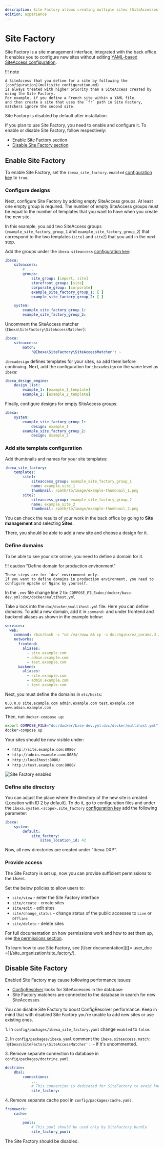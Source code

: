 ```yaml
---
description: Site Factory allows creating multiple sites (SiteAccesses) from the back office.
edition: experience
---
```


# Site Factory

Site Factory is a site management interface, integrated with the back office.
It enables you to configure new sites without editing [YAML-based SiteAccess configuration](multisite_configuration.md).

!!! note

    A SiteAccess that you define for a site by following the [configuration](multisite_configuration.md) 
    is always treated with higher priority than a SiteAccess created by using the Site Factory. 
    For example, if you define a French site within a YAML file,
    and then create a site that uses the `fr` path in Site Factory, matchers ignore the second site.

Site Factory is disabled by default after installation.

If you plan to use Site Factory, you need to enable and configure it.
To enable or disable Site Factory, follow respectively:

- [Enable Site Factory section](#enable-site-factory)
- [Disable Site Factory section](#disable-site-factory)

## Enable Site Factory

To enable Site Factory, set the `ibexa_site_factory.enabled` [configuration key](configuration.md#configuration-files) to `true`.

### Configure designs

Next, configure Site Factory by adding empty SiteAccess groups. At least one empty group is required.
The number of empty SiteAccess groups must be equal to the number of templates that you want to have when you create the new site.

In this example, you add two SiteAccess groups (`example_site_factory_group_1` and `example_site_factory_group_2`)
that correspond to the two templates (`site1` and `site2`) that you add in the next step.

Add the groups under the `ibexa.siteaccess` [configuration key](configuration.md#configuration-files):

``` yaml
ibexa:
    siteaccess:
        # ...
        groups:
            site_group: [import, site]
            storefront_group: [site]
            corporate_group: [corporate]
            example_site_factory_group_1: [ ]
            example_site_factory_group_2: [ ]

    system:
        example_site_factory_group_1:
        example_site_factory_group_2:
```

Uncomment the SiteAccess matcher (`Ibexa\SiteFactory\SiteAccessMatcher`):

``` yaml
ibexa:
    siteaccess:
        match:
            '@Ibexa\SiteFactory\SiteAccessMatcher': ~
```

`ibexadesign` defines templates for your sites, so add them before continuing.
Next, add the configuration for `ibexadesign` on the same level as `ibexa`:

``` yaml
ibexa_design_engine:
    design_list:
        example_1: [example_1_template]
        example_2: [example_2_template]
```

Finally, configure designs for empty SiteAccess groups:

``` yaml
ibexa:
    system:
        example_site_factory_group_1:
            design: example_1
        example_site_factory_group_2:
            design: example_2
```

### Add site template configuration

Add thumbnails and names for your site templates:

```yaml
ibexa_site_factory:
    templates:
        site1:
            siteaccess_group: example_site_factory_group_1
            name: example_site_1
            thumbnail: /path/to/image/example-thumbnail_1.png
        site2:
            siteaccess_group: example_site_factory_group_2
            name: example_site_2
            thumbnail: /path/to/image/example-thumbnail_2.png
```

You can check the results of your work in the back office by going to **Site management** and selecting **Sites**.

There, you should be able to add a new site and choose a design for it.

### Define domains

To be able to see your site online, you need to define a domain for it.

!!! caution "Define domain for production environment"

    These steps are for `dev` environment only.
    If you want to define domains in production environment, you need to configure Apache or Nginx by yourself.

In the `.env` file change line 2 to: `COMPOSE_FILE=doc/docker/base-dev.yml:doc/docker/multihost.yml`

Take a look into the `doc/docker/multihost.yml` file. Here you can define domains.
To add a new domain, add it in `command:` and under frontend and backend aliases as shown in the example below:

```yaml hl_lines="3 6 11"
services:
  web:
    command: /bin/bash -c "cd /var/www && cp -a doc/nginx/ez_params.d /etc/nginx && bin/vhost.sh --host-name=site.example.com --host-alias='admin.example.com test.example.com' --template-file=doc/nginx/vhost.template > /etc/nginx/conf.d/default.conf && nginx -g 'daemon off;'"
    networks:
      frontend:
        aliases:
          - site.example.com
          - admin.example.com
          - test.example.com
      backend:
        aliases:
          - site.example.com
          - admin.example.com
          - test.example.com
```

Next, you must define the domains in `etc/hosts`:

`0.0.0.0 site.example.com admin.example.com test.example.com www.admin.example.com`

Then, run `docker-compose up`:

```bash
export COMPOSE_FILE="doc/docker/base-dev.yml:doc/docker/multihost.yml"
docker-compose up
```       

Your sites should be now visible under:

- `http://site.example.com:8080/`
- `http://admin.example.com:8080/`
- `http://localhost:8080/`
- `http://test.example.com:8080/`

![Site Factory enabled](site_factory_site_list.png "Site Factory enabled")

### Define site directory

You can adjust the place where the directory of the new site is created (Location with ID 2 by default).
To do it, go to configuration files and under the `ibexa.system.<scope>.site_factory` [configuration key](configuration.md#configuration-files) add the following parameter:

``` yaml
ibexa:
    system:
        default:
            site_factory:
                sites_location_id: 42
```

Now, all new directories are created under "Ibexa DXP".

### Provide access

The Site Factory is set up, now you can provide sufficient permissions to the Users.

Set the below policies to allow users to:

- `site/view` - enter the Site Factory interface
- `site/create` - create sites
- `site/edit` - edit sites
- `site/change_status` - change status of the public accesses to `Live` or `Offline`
- `site/delete` - delete sites

For full documentation on how permissions work and how to set them up, see [the permissions section](permissions.md).

To learn how to use Site Factory, see [User documentation]([[= user_doc =]]/site_organization/site_factory/).

## Disable Site Factory

Enabled Site Factory may cause following performance issues:

- [ConfigResolver](dynamic_configuration.md#configresolver) looks for SiteAccesses in the database
- Site Factory matchers are connected to the database in search for new SiteAccesses

You can disable Site Factory to boost ConfigResolver performance.
Keep in mind that with disabled Site Factory you're unable to add new sites or use existing ones.

1\. In `config/packages/ibexa_site_factory.yaml` change `enabled` to `false`.

2\. In `config/packages/ibexa.yaml` comment the `ibexa.siteaccess.match: '@Ibexa\SiteFactory\SiteAccessMatcher': ~` if it's uncommented.

3\. Remove separate connection to database in `config/packages/doctrine.yaml`.

``` yaml
doctrine:
    dbal:
        connections:
            ...
            # This connection is dedicated for SiteFactory to avoid known issues
            site_factory:
```

4\. Remove separate cache pool in `config/packages/cache.yaml`.

``` yaml
framework:
    cache:
        ...
        pools:
            # This pool should be used only by SiteFactory bundle
            site_factory_pool:
```

The Site Factory should be disabled.
